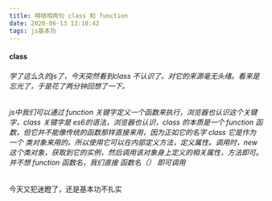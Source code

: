 ```yaml
---
title: 嘚啵嘚两句 class 和 function
date: 2020-06-13 13:10:42
tags: js基本功
---
```


#### class

###### 学了这么久的js了，今天突然看到class 不认识了。对它的来源毫无头绪。看来是忘光了，于是花了两分钟回想了一下。

###### js中我们可以通过 function 关键字定义一个函数来执行，浏览器也认识这个关键字，class 关键字是 es6的语法，浏览器也认识，class 的本质是一个 function 函数，但它并不能像传统的函数那样直接来用，因为正如它的名字 class 它是作为一个 类对象来用的。所以使用它可以在内部定义方法，定义属性。调用时，new 这个类对象，获取到它的实例，然后调用该对象身上定义的相关属性，方法即可。并不想 function 函数名，我们直接 函数名（） 即可调用

今天又犯迷瞪了，还是基本功不扎实